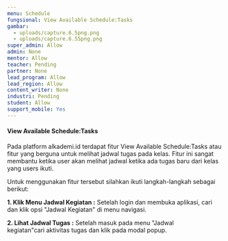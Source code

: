 ```yaml
---
menu: Schedule
fungsional: View Available Schedule:Tasks
gambar:
  - uploads/capture.6.5png.png
  - uploads/capture.6.55png.png
super_admin: Allow
admin: None
mentor: Allow
teacher: Pending
partner: None
lead_program: Allow
lead_region: Allow
content_writer: None
industri: Pending
student: Allow
support_mobile: Yes
---
```

#### View Available Schedule:Tasks

P﻿ada platform alkademi.id terdapat fitur View Available Schedule:Tasks atau fitur yang berguna untuk melihat jadwal tugas pada kelas. Fitur ini sangat membantu ketika user akan melihat  jadwal  ketika ada tugas baru dari kelas yang users ikuti.

U﻿ntuk menggunakan fitur tersebut silahkan ikuti langkah-langkah sebagai berikut:

**1.﻿ Klik Menu Jadwal Kegiatan :** Setelah login dan membuka aplikasi, cari dan klik opsi "Jadwal Kegiatan" di menu navigasi.

**2﻿. Lihat Jadwal Tugas  :** Setelah masuk pada menu "Jadwal kegiatan"cari aktivitas tugas dan klik pada modal popup.
